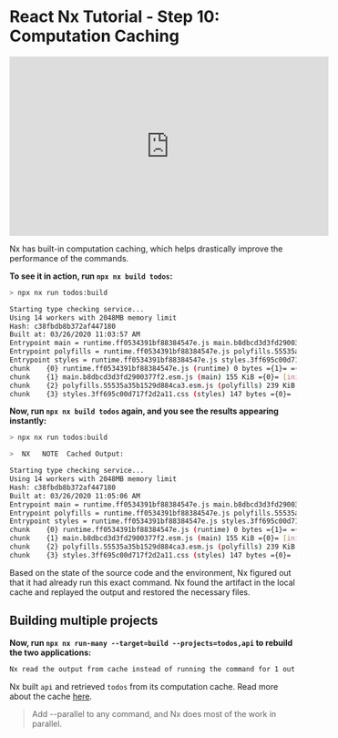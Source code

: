# React Nx Tutorial - Step 10: Computation Caching

<iframe width="560" height="315" src="https://www.youtube.com/embed/aNjvT3VX1Ts" frameborder="0" allow="accelerometer; autoplay; encrypted-media; gyroscope; picture-in-picture; fullscreen"></iframe>

Nx has built-in computation caching, which helps drastically improve the performance of the commands.

**To see it in action, run `npx nx build todos`:**

```bash
> npx nx run todos:build

Starting type checking service...
Using 14 workers with 2048MB memory limit
Hash: c38fbdb8b372af447180
Built at: 03/26/2020 11:03:57 AM
Entrypoint main = runtime.ff0534391bf88384547e.js main.b8dbcd3d3fd2900377f2.esm.js
Entrypoint polyfills = runtime.ff0534391bf88384547e.js polyfills.55535a35b1529d884ca3.esm.js
Entrypoint styles = runtime.ff0534391bf88384547e.js styles.3ff695c00d717f2d2a11.css
chunk    {0} runtime.ff0534391bf88384547e.js (runtime) 0 bytes ={1}= ={2}= ={3}= [entry] [rendered]
chunk    {1} main.b8dbcd3d3fd2900377f2.esm.js (main) 155 KiB ={0}= [initial] [rendered]
chunk    {2} polyfills.55535a35b1529d884ca3.esm.js (polyfills) 239 KiB ={0}= [initial] [rendered]
chunk    {3} styles.3ff695c00d717f2d2a11.css (styles) 147 bytes ={0}= [initial] [rendered]
```

**Now, run `npx nx build todos` again, and you see the results appearing instantly:**

```bash
> npx nx run todos:build

>  NX   NOTE  Cached Output:

Starting type checking service...
Using 14 workers with 2048MB memory limit
Hash: c38fbdb8b372af447180
Built at: 03/26/2020 11:05:06 AM
Entrypoint main = runtime.ff0534391bf88384547e.js main.b8dbcd3d3fd2900377f2.esm.js
Entrypoint polyfills = runtime.ff0534391bf88384547e.js polyfills.55535a35b1529d884ca3.esm.js
Entrypoint styles = runtime.ff0534391bf88384547e.js styles.3ff695c00d717f2d2a11.css
chunk    {0} runtime.ff0534391bf88384547e.js (runtime) 0 bytes ={1}= ={2}= ={3}= [entry] [rendered]
chunk    {1} main.b8dbcd3d3fd2900377f2.esm.js (main) 155 KiB ={0}= [initial] [rendered]
chunk    {2} polyfills.55535a35b1529d884ca3.esm.js (polyfills) 239 KiB ={0}= [initial] [rendered]
chunk    {3} styles.3ff695c00d717f2d2a11.css (styles) 147 bytes ={0}= [initial] [rendered]
```

Based on the state of the source code and the environment, Nx figured out that it had already run this exact command. Nx found the artifact in the local cache and replayed the output and restored the necessary files.

## Building multiple projects

**Now, run `npx nx run-many --target=build --projects=todos,api` to rebuild the two applications:**

```bash
Nx read the output from cache instead of running the command for 1 out of 2 projects.
```

Nx built `api` and retrieved `todos` from its computation cache. Read more about the cache [here](/using-nx/caching).

> Add --parallel to any command, and Nx does most of the work in parallel.
